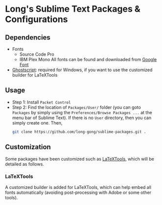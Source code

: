 # Long's Sublime Text Packages & Configurations

## Dependencies

- Fonts
    - Source Code Pro
    - IBM Plex Mono
    All fonts can be found and downloaded from [Google Font](https://fonts.google.com/)
- [Ghostscript](https://www.ghostscript.com/download/gsdnld.html): required for Windows, if you want to use the customized builder for LaTeXTools 

## Usage

- Step 1: Install `Packet Control`
- Step 2: Find the location of `Packages/User/` folder (you can goto `Packages` by simply using the `Preferences/Browse Packages ...` at the menu bar of Sublime Text). If there is no `User` directory, then you can simply create one. Then,
  ```bash
  git clone https://github.com/long-gong/sublime-packages.git .
  ```

## Customization

Some packages have been customized such as [LaTeXTools](https://github.com/SublimeText/LaTeXTools), which will be detailed as follows.

### LaTeXTools

A customized builder is added for LaTeXTools, which can help embed all fonts automatically (avoiding post-processing with Adobe or some other tools).
